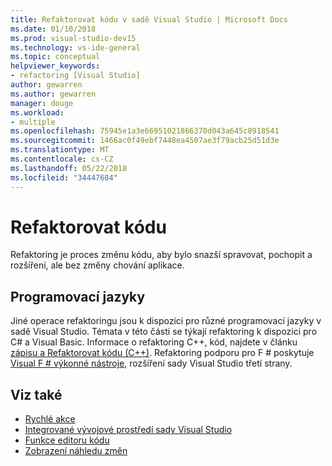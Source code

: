 ```yaml
---
title: Refaktorovat kódu v sadě Visual Studio | Microsoft Docs
ms.date: 01/10/2018
ms.prod: visual-studio-dev15
ms.technology: vs-ide-general
ms.topic: conceptual
helpviewer_keywords:
- refactoring [Visual Studio]
author: gewarren
ms.author: gewarren
manager: douge
ms.workload:
- multiple
ms.openlocfilehash: 75945e1a3e66951021866370d043a645c8918541
ms.sourcegitcommit: 1466ac0f49ebf7448ea4507ae3f79acb25d51d3e
ms.translationtype: MT
ms.contentlocale: cs-CZ
ms.lasthandoff: 05/22/2018
ms.locfileid: "34447684"
---
```

# <a name="refactor-code"></a>Refaktorovat kódu

Refaktoring je proces změnu kódu, aby bylo snazší spravovat, pochopit a rozšíření, ale bez změny chování aplikace.

## <a name="programming-languages"></a>Programovací jazyky

Jiné operace refaktoringu jsou k dispozici pro různé programovací jazyky v sadě Visual Studio. Témata v této části se týkají refaktoring k dispozici pro C# a Visual Basic. Informace o refaktoring C++, kód, najdete v článku [zápisu a Refaktorovat kódu (C++)](/cpp/ide/writing-and-refactoring-code-cpp). Refaktoring podporu pro F # poskytuje [Visual F # výkonné nástroje](https://marketplace.visualstudio.com/items?itemName=FSharpSoftwareFoundation.VisualFPowerTools), rozšíření sady Visual Studio třetí strany.

## <a name="see-also"></a>Viz také

- [Rychlé akce](../ide/quick-actions.md)
- [Integrované vývojové prostředí sady Visual Studio](../ide/visual-studio-ide.md)
- [Funkce editoru kódu](../ide/writing-code-in-the-code-and-text-editor.md)
- [Zobrazení náhledu změn](../ide/preview-changes.md)
